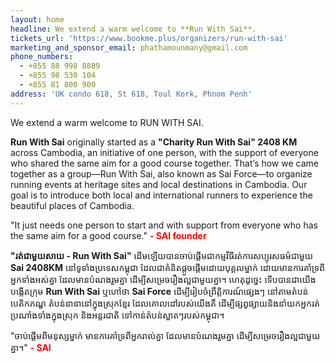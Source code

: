 ```yaml
---
layout: home
headline: We extend a warm welcome to **Run With Sai**.
tickets_url: 'https://www.bookme.plus/organizers/run-with-sai'
marketing_and_sponsor_email: phathamounmany@gmail.com
phone_numbers:
  - +855 88 998 8889
  - +855 98 530 104
  - +855 81 800 900
address: 'UK condo 618, St 618, Toul Kork, Phnom Penh'
---
```

We extend a warm welcome to RUN WITH SAI.

**Run With Sai** originally started as a **"Charity Run With Sai" 2408 KM** across Cambodia, an initiative of one person, with the support of everyone who shared the same aim for a good course together. That’s how we came together as a group—Run With Sai, also known as Sai Force—to organize running events at heritage sites and local destinations in Cambodia. Our goal is to introduce both local and international runners to experience the beautiful places of Cambodia.

"It just needs one person to start and with support from everyone who has the same aim
for a good course." <span style="color: red;">**- SAI founder**</span>



**"រត់ជាមួយសាយ - Run With Sai"** ដើមឡើយបានចាប់ផ្តើមជាកម្មវិធីរត់ការសប្បុរសធម៌ជាមួយ **Sai
2408KM** នៅទូទាំងប្រទេសកម្ពុជា ដែលជាគំនិតផ្តួចផ្តើមដោយបុគ្គលម្នាក់
ដោយមានការគាំទ្រពីអ្នកទាំងអស់គ្នា ដែលមានបំណងរួមគ្នា ដើម្បីសម្រេចរឿងល្អជាមួយគ្នា។
ហេតុដូច្នេះ ទើបបានជាយើងបង្កើតក្រុម **Run With Sai** ឬហៅថា **Sai Force**
ដើម្បីរៀបចំព្រឹត្តិការណ៍ផ្សេងៗ នៅតាមតំបន់បេតិកភណ្ឌ តំបន់នានានៅក្នុងស្រុកខ្មែរ
ដែលគោលដៅរបស់យើងគឺ ដើម្បីផ្សព្វផ្សាយនិងនាំយកអ្នករត់ប្រណាំងទាំងក្នុងស្រុក និងអន្តរជាតិ
ទៅកាន់តំបន់ស្អាតៗរបស់កម្ពុជា។

"ចាប់ផ្ដើមពីមនុស្សម្នាក់ មានការគាំទ្រពីអ្នករាល់គ្នា ដែលមានបំណងរួមគ្នា
ដើម្បីសម្រេចរឿងល្អជាមួយគ្នា។" <span style="color: red;">**- SAI**</span>
